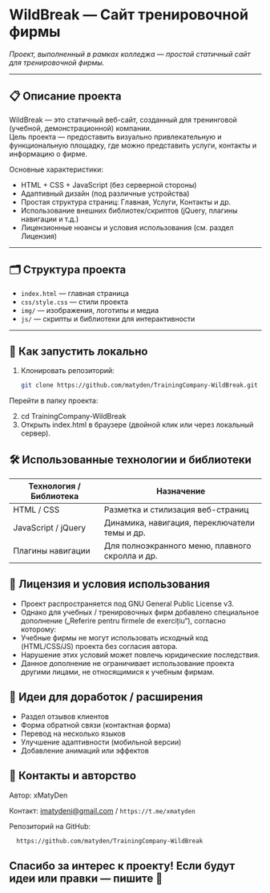 # WildBreak — Сайт тренировочной фирмы

*Проект, выполненный в рамках колледжа — простой статичный сайт для тренировочной фирмы.*

---

## 📋 Описание проекта

WildBreak — это статичный веб-сайт, созданный для тренинговой (учебной, демонстрационной) компании.  
Цель проекта — предоставить визуально привлекательную и функциональную площадку, где можно представить услуги, контакты и информацию о фирме.

Основные характеристики:
- HTML + CSS + JavaScript (без серверной стороны)  
- Адаптивный дизайн (под различные устройства)  
- Простая структура страниц: Главная, Услуги, Контакты и др.  
- Использование внешних библиотек/скриптов (jQuery, плагины навигации и т.д.) 
- Лицензионные нюансы и условия использования (см. раздел Лицензия)  

---

## 🗂 Структура проекта
- `index.html` — главная страница  
- `css/style.css` — стили проекта  
- `img/` — изображения, логотипы и медиа  
- `js/` — скрипты и библиотеки для интерактивности  

---

## 🚀 Как запустить локально

1. Клонировать репозиторий:
   ```bash
   git clone https://github.com/matyden/TrainingCompany-WildBreak.git
Перейти в папку проекта:

2. cd TrainingCompany-WildBreak
3. Открыть index.html в браузере (двойной клик или через локальный сервер).

## 🛠 Использованные технологии и библиотеки
| Технология / Библиотека | Назначение                                      |
| ----------------------- | ----------------------------------------------- |
| HTML / CSS              | Разметка и стилизация веб-страниц               |
| JavaScript / jQuery     | Динамика, навигация, переключатели темы и др.   |
| Плагины навигации       | Для полноэкранного меню, плавного скролла и др. |

## 🧩 Лицензия и условия использования
- Проект распространяется под GNU General Public License v3.
- Однако для учебных / тренировочных фирм добавлено специальное дополнение („Referire pentru firmele de exercițiu“), согласно которому:
- Учебные фирмы не могут использовать исходный код (HTML/CSS/JS) проекта без согласия автора.
- Нарушение этих условий может повлечь юридические последствия.
- Данное дополнение не ограничивает использование проекта другими лицами, не относящимися к учебным фирмам.

## 🧠 Идеи для доработок / расширения
- Раздел отзывов клиентов
- Форма обратной связи (контактная форма)
- Перевод на несколько языков
- Улучшение адаптивности (мобильной версии)
- Добавление анимаций или эффектов

## 🤝 Контакты и авторство
Автор: xMatyDen

Контакт: imatydeni@gmail.com / `https://t.me/xmatyden`

Репозиторий на GitHub: 
  ```bash
    https://github.com/matyden/TrainingCompany-WildBreak
  ```
## Спасибо за интерес к проекту! Если будут идеи или правки — пишите 🙂
